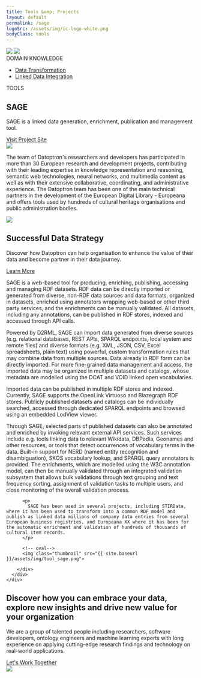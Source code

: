 ```yaml
---
title: Tools &amp; Projects
layout: default
permalink: /sage
logoSrc: /assets/img/ic-logo-white.png
bodyClass: tools
---
```

<main role="main">
  <!-- tools header-->
  <section class="tools-header">
    <div class="container">
      <!-- row-->
      <div class="row">
        <!-- col-->
        <div class="col-xl-3 col-lg-3 col-md-3 left">
          <!-- wrap-->
          <div class="wrap">
            <!-- oval-->
            <img class="oval" src="{{ site.baseurl }}/assets/img/ic-oval-6.png">
            <!-- logo-->
            <img class="logo" src="{{ site.baseurl }}/assets/img/ic-logo-mint-white.png">
            <!-- label-->
            <div class="lbl">DOMAIN KNOWLEDGE</div>
            <ul>
              <li>
                <a href="{{ site.baseurl }}/datatransformation">Data Transformation</a>
              </li>
              <li>
                <a href="{{ site.baseurl }}/datatransformation">Linked Data Integration</a>
              </li>
            </ul>
          </div>
        </div>
        <!-- col-->
        <div class="col-xl-9 col-lg-9 col-md-9 right">
          <div class="lbl">TOOLS</div>
          <h1>SAGE</h1>
          <p>
            SAGE is a linked data generation, enrichment, publication and management tool.
          </p>
          <a href="#">Visit Project Site</a>
        </div>
      </div>
    </div>
  </section>
  <!-- tools header-->
  <section class="tools-detail">
    <div class="container">
      <!-- row-->
      <div class="row">
        <!-- col-->
        <div class="col-xl-3 col-lg-3 col-md-12 left">
          <!-- testimonial-->
          <img class="testi" src="{{ site.baseurl }}/assets/img/ic-testimonial.png">
          <!-- footnote-->
          <p class="footnote">
           The team of Datoptron's researchers and developers has participated in more than 30 European research and development projects, contributing with their leading expertise in  knowledge representation and reasoning, semantic web technologies, neural networks, and multimedia content as well as with their extensive collaborative, coordinating, and administrative experience. The Datoptron team has been one of the main technical partners in the development of the European Digital Library - Europeana and offers tools used by hundreds of cultural heritage organisations and public administration bodies.
            <!-- The team of Datoptron's researchers and developers has participated in more than 30 European projects related to aggregation and reuse techniques for digital cultural heritage. The team has acted as one of the main technical partners in the development of the European Digital Library - Europeana and has amassed considerable experience in the realization of services that allow the aggregation, harmonisation, analysis, discovery, enrichment, and creative reuse of culutral data.-->
          </p>
          <!-- banner-->
          <div class="banner-wrap">
            <div class="banner">
              <!-- oval-->
              <img class="oval" src="{{ site.baseurl }}/assets/img/ic-oval-6.png">
              <!-- text-->
              <h2>Successful Data Strategy</h2>
              <p>
                Discover how Datoptron can help organisation to enhance the value
                of their data and become partner in their data journey.
              </p>
              <a href="#">Learn More</a>
            </div>
          </div>
        </div>
        <!-- col-->
        <div class="col-xl-9 col-lg-9 col-md-12 right">
          <!-- content-->
          <!--<h3>About</h3>-->
          <p>
		  SAGE is a web-based tool for producing, enriching, publishing, accessing and managing RDF datasets. RDF data can be directly imported or generated from diverse, non-RDF data sources and data formats, organized in datasets, enriched using annotators wrapping web-based or other third party services, and the enrichments can be manually validated. All datasets, including any annotations, can be published in RDF stores, indexed and accessed through API calls.
		</p>
		<p>
		 Powered by D2RML, SAGE can import data generated from diverse sources (e.g. relational databases, REST APIs, SPARQL endpoints, local system and remote files) and diverse formats (e.g. XML, JSON, CSV, Excel spreadsheets, plain text) using powerful, custom transformation rules that may combine data from multiple sources. Data already in RDF form can be directly imported. For more fine-grained data management and access, the imported data may be organized in multiple datasets and catalogs, whose metadata are modelled using the DCAT and VOID linked open vocabularies.
          </p>
          <p>
		  Imported data can be published in multiple RDF stores and indexed. Currently, SAGE supports the OpenLink Virtuoso and Blazegraph RDF stores. Publicly published datasets and catalogs can be individually searched, accessed through dedicated SPARQL endpoints and browsed using an embedded LodView viewer.
          </p>
          <p>
		  Through SAGE, selected parts of published datasets can also be annotated and enriched by invoking relevant external API services. Such services include e.g. tools linking data to relevant Wikidata, DBPedia, Geonames and other resources, or tools that detect occurrences of vocabulary terms in the data. Built-in support for NERD (named entity recognition and disambiguation), SKOS vocabulary lookup, and SPARQL query annotators is provided. The enrichments, which are modelled using the W3C annotation model, can then be manually validated through an integrated validation subsystem that allows bulk validations through text grouping and text frequency sorting, assignment of validation tasks to multiple users, and close monitoring of the overall validation process. 
          </p>
        
          <p>
            SAGE has been used in several projects, including STIRData, where it has been used to transform into a common RDF model and publish as linked data millions of company data entries from several European business registries, and Europeana XX where it has been for the automatic enrichment and validation of hundreds of thousands of cultural item records.
          </p>
<!--		  
          <h3>Benefits</h3>
          <p>
            The platform allows cultural heritage institutions to: 
          </p>
          <p>
            Integrate different types of data from multiple sources into a single Resource Description Framework (RDF) record or collection.
            Improve searchability and indexing.
            Access a clear overview of the results through the validation procedure which involves validation from a person.
          </p>
          <h3>Technical Information</h3>
          <p>
            The system transforms data to the Resource Description Framework (RDF) and stores them in a Virtuoso triple store, using SPARQL to retrieve and manipulate them. The external annotator services that are used for the enrichment of the metadata employ state-of-the-art technologies like BERT (an attention-based transformer deep neural network), lemmatisation, and named entity recognition and disambiguation techniques.
          </p>
          <p>
            SAGE is an open-source platform under the Apache Licence 2.0. More details and link to the source code will be made publicly available upon completion of the Europeana XX: Century of Change project.
          </p>
-->		  
          <!-- oval-->
          <img class="thumbnail" src="{{ site.baseurl }}/assets/img/tool_sage.png">
          
        </div>
      </div>
    </div>
  </section>
  <!-- call to action-->
  <section class="home-calltoaction">
    <div class="container">
      <!-- heading-->
      <div class="text">
        <h2>
          Discover how you can embrace your data, explore <span class="green">new insights </span>and drive <span class="green">new value </span>for your organization
        </h2>
         <p>
            We are a group of talented people including researchers, 
          software developers, ontology engineers and machine learning experts with
          long experience on applying cutting-edge research findings and technology on real-world applications.
          <!--We are a group of talented people including researchers, software developers, ontology engineers, and machine learning experts with a long experience working with standards, having contributed in the RDF, OWL and SKOS Working Groups of W3C.-->
        </p>
        <a href="{{ site.baseurl }}/contact">Let's Work Together</a>
      </div>
      <!-- character-->
      <img class="character" src="{{ site.baseurl }}/assets/img/img-character-3.png">
    </div>
  </section>
</main>
